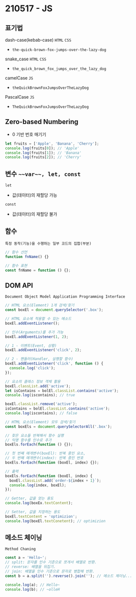 # 210517 - JS

## 표기법

dash-case(kebab-case) `HTML` `CSS`

- `the-quick-brown-fox-jumps-over-the-lazy-dog`

snake_case `HTML` `CSS`

- `the_quick_brown_fox_jumps_over_the_lazy_dog`

camelCase `JS`

- `theQuickBrownFoxJumpsOverTheLazyDog`

PascalCase `JS`

- `TheQuickBrownFoxJumpsOverTheLazyDog`

## Zero-based Numbering

- 0 기반 번호 매기기

```jsx
let fruits = ['Apple', 'Banana', 'Cherry'];
console.log(fruits[0]); // 'Apple'
console.log(fruits[1]); // 'Banana'
console.log(fruits[2]); // 'Cherry'
```

## 변수 `~~var~~, let, const`

`let`

- 값(데이터)의 재할당 가능

`const`

- 값(데이터)의 재할당 불가

## 함수

`특정 동작(기능)을 수행하는 일부 코드의 집합(부분)`

```jsx
// 함수 선언
function fnName() {}

// 함수 표현
const fnName = function () {};
```

## DOM API

`Document Object Model Application Programming Interface`

```jsx
// HTML 요소(Element) 1개 검색/찾기
const boxEl = document.querySelector('.box');

// HTML 요소에 적용할 수 있는 메소드
boxEl.addEventListener();

// 인수(Arguments)를 추가 가능
boxEl.addEventListener(1, 2);

// 1 - 이벤트(Event, 상황)
boxEl.addEventListener('click', 2);

// 2 - 핸들러(Handler, 실행할 함수)
boxEl.addEventListener('click', function () {
  console.log('click');
});

// 요소의 클래스 정보 객체 활용
boxEl.classList.add('active');
let isContains = bolEl.classList.contains('active');
console.log(iscontains); // true

boxEl.classList.remove('active');
isContains = bolEl.classList.contains('active');
console.log(iscontains); // false

// HTML 요소(Element) 모두 검색/찾기
const boxEls = document.querySelectorAll('.box');

// 찾은 요소들 반복해서 함수 실행
// 익명 함수를 인수로 추가
boxEls.forEach(function () {});

// 첫 번째 매개변수(boxEl): 반복 중인 요소,
// 두 번째 매개변수(index): 반복 중인 번호
boxEls.forEach(function (boxEl, index) {});

// 출력
boxEls.forEach(function (boxEl, index) {
  boxEl.classList.add(`order-${index + 1}`);
  console.log(index, boxEl);
});

// Getter, 값을 얻는 용도
console.log(boxEx.textContent);

// Setter, 값을 지정하는 용도
boxEl.textContent = 'optimizion';
console.log(boxEl.textConetent); // optimizion
```

## 메소드 체이닝

`Method Chaning`

```jsx
const a = 'Hello~';
// split: 문자를 인수 기준으로 쪼개서 배열로 반환.
// reverse: 배열을 뒤집기.
// join: 배열을 인수 기준으로 문자로 병합해 반환.
const b = a.split('').reverse().join(''); // 메소드 체이닝...

console.log(a); // Hello~
console.log(b); // ~olleH
```
